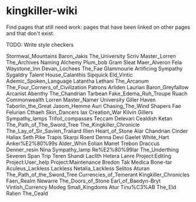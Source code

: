 # kingkiller-wiki

Find pages that still need work: pages that have been linked on other pages and that don't exist.



TODO: Write style checkers

Stormwal_Mountains
Baron_Jakis
The_University
Scriv
Master_Lorren
The_Archives
Naming
Alchemy
Plum_bob
Gram
Sleat
Maer_Alveron
Fela
Waystone_Inn
Devan_Lochees
The_Fae
Glammourie
Artificing
Sympathy
Sygaldry
Talent
House_Calanthis
Sipquick
Eld_Vintic
Ademic_Spoken_Language
Latantha
Lethani
The_Arcanum
The_Four_Corners_of_Civilization
Patrons
Arliden
Laurian
Baron_Greyfallow
Arcanist
Abenthy
The_Chandrian
Tarbean
Fake_Edema_Ruh_Troupe
Ruach
Commonwealth
Lorren
Master_Namer
University
Giller
Haven
Taborlin_the_Great
Jasom_Hemme
Auri
Chasing_The_Wind
Shapers
Fae
Felurian
Cthaeh
Skin_Dancers
Iax
Creation_War
Kilvin
Gillers
Sympathy_lamps
Trifoil_compasses
Teccam
Delevari
Cealdish
Ketan
The_Path_of_The_Sword_Tree
The_Kingkiller_Chronicle
The_Lay_of_Sir_Savien_Traliard
Illien
Heart_of_Stone
Alar
Chandrian
Cinder
Haliax
Seth
Pike
Trapis
Skarpi
Roent
Denna
Devi
Gaelet
White_Hart
Anker%E2%80%99s
Alder_Whin
Eolian
Manet
Trebon
Draccus
Denner_resin
Nina
Sympathy_lamp
Re%E2%80%99lar
The_Underthing
Severen
Span
Trip
Teren
Shandi
Laclith
Hetera
Lanre
Project:Editing
Project:User_help
Project:Maintenance
Bredon
Tak
Medica
Bone-tar
Aculeus_Lackless
Lackless
Netalia_Lackless
Selitos
Aturan
The_Path_of_the_Sword_Tree
Currencies_of_Temerant
Kingkiller_Chronicles
Faen_Realm
Newarre
The_Doors_of_Stone
Earl_of_Baedyn-Bryt
Vintish_Currency
Modeg
Small_Kingdoms
Atur
Tinu%C3%AB
The_Eld
Ralien
The_Ceald